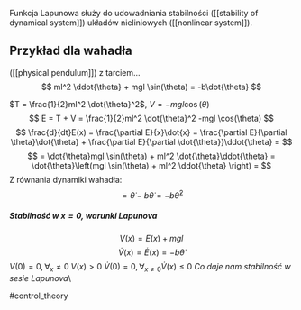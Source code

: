 Funkcja Lapunowa służy do udowadniania stabilności  ([[stability of dynamical system]]) układów nieliniowych ([[nonlinear system]]).

## Przykład dla wahadła
([[physical pendulum]])
z tarciem...
$$
ml^2 \ddot{\theta} + mgl \sin(\theta) = -b\dot{\theta}
$$

$T = \frac{1}{2}ml^2 \dot{\theta}^2$, $V = -mgl \cos(\theta)$
$$
E = T + V = \frac{1}{2}ml^2 \dot{\theta}^2 -mgl \cos(\theta)
$$
$$
\frac{d}{dt}E(x) = \frac{\partial E}{x}\dot{x} =
\frac{\partial E}{\partial \theta}\dot{\theta} +
\frac{\partial E}{\partial \dot{\theta}}\ddot{\theta} =
$$
$$
= \dot{\theta}mgl \sin(\theta) + ml^2 \dot{\theta}\ddot{\theta} = \dot{\theta}\left(mgl \sin(\theta) + ml^2 \ddot{\theta} \right) =
$$
Z równania dynamiki wahadła:
$$
= \dot{\theta} - b\dot{\theta} = -b\dot{\theta}^2
$$
##### Stabilność w $x = 0$, warunki Lapunova
$$
V(x) = E(x) + mgl
$$
$$
\dot{V}(x) = \dot{E}(x) = -b\dot{\theta}
$$
$V(0) = 0, \forall_x \neq 0 \; V(x)>0$
$\dot{V}(0) = 0, \forall_{x \neq 0 } \dot{V}(x) \leq 0$
*Co daje nam stabilność w sesie Lapunova*\

#control_theory 


